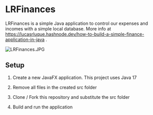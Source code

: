 # LRFinances

LRFinances is a simple Java application to control our expenses and incomes with a simple local database. More info at https://lucasrluque.hashnode.dev/how-to-build-a-simple-finance-application-in-java .

![LRFinances.JPG](https://s2.loli.net/2021/12/27/23H9mwgG1xQEyNa.jpg)

## Setup

1. Create a new JavaFX application. This project uses Java 17

2. Remove all files in the created src folder

3. Clone / Fork this repository and substitute the src folder

4. Build and run the application


